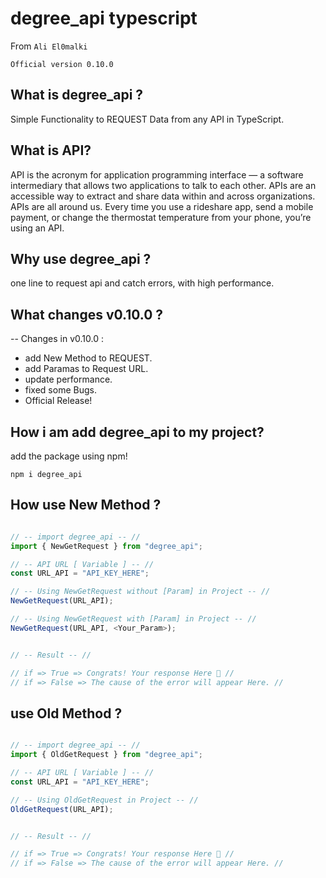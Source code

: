 # degree_api typescript
From ```Ali El0malki```

```
Official version 0.10.0 
```

## What is degree_api ?
Simple Functionality to REQUEST Data from any API in TypeScript.

## What is API?
API is the acronym for application programming interface — a software intermediary that allows two applications to talk to each other.
APIs are an accessible way to extract and share data within and across organizations.
APIs are all around us. 
Every time you use a rideshare app, send a mobile payment, or change the thermostat temperature from your phone, you’re using an API.

## Why use degree_api ?
one line to request api and catch errors, 
with high performance.

## What changes v0.10.0 ?
-- Changes in v0.10.0 :
- add New Method to REQUEST.
- add Paramas to Request URL.
- update performance.
- fixed some Bugs.
- Official Release!

## How i am add degree_api to my project?
add the package using npm!

```nodejs
npm i degree_api
```

## How use New Method ?

```typescript

// -- import degree_api -- //
import { NewGetRequest } from "degree_api";

// -- API URL [ Variable ] -- //
const URL_API = "API_KEY_HERE";

// -- Using NewGetRequest without [Param] in Project -- //
NewGetRequest(URL_API);

// -- Using NewGetRequest with [Param] in Project -- //
NewGetRequest(URL_API, <Your_Param>);


// -- Result -- //

// if => True => Congrats! Your response Here 👏 //
// if => False => The cause of the error will appear Here. //

```

## use Old Method ?

```typescript

// -- import degree_api -- //
import { OldGetRequest } from "degree_api";

// -- API URL [ Variable ] -- //
const URL_API = "API_KEY_HERE";

// -- Using OldGetRequest in Project -- //
OldGetRequest(URL_API);


// -- Result -- //

// if => True => Congrats! Your response Here 👏 //
// if => False => The cause of the error will appear Here. //

```
